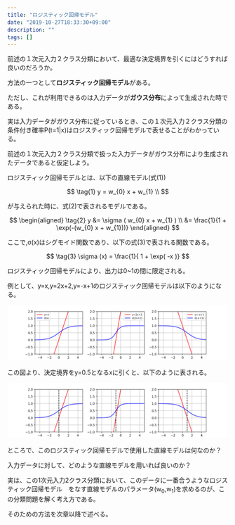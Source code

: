 ```yaml
---
title: "ロジスティック回帰モデル"
date: "2019-10-27T18:33:30+09:00"
description: ""
tags: []
---
```


前述の１次元入力２クラス分類において、最適な決定境界を引くにはどうすれば良いのだろうか。

方法の一つとして**ロジスティック回帰モデル**がある。

ただし、これが利用できるのは入力データが**ガウス分布**によって生成された時である。

実は入力データがガウス分布に従っているとき、この１次元入力２クラス分類の条件付き確率P(t=1|x)はロジスティック回帰モデルで表せることがわかっている。

前述の１次元入力２クラス分類で扱った入力データがガウス分布により生成されたデータであると仮定しよう。

ロジスティック回帰モデルとは、以下の直線モデル(式(1))

$$
\tag{1}  y  =  w_{0} x + w_{1} \\
$$

が与えられた時に、式(2)で表されるモデルである。

$$
\begin{aligned}
\tag{2}  y  &=  \sigma ( w_{0} x + w_{1} ) \\
            &=  \frac{1}{1 + \exp(-(w_{0} x + w_{1}))}
\end{aligned}
$$

ここで,σ(x)はシグモイド関数であり、以下の式(3)で表される関数である。

$$
\tag{3}  \sigma (x)  =  \frac{1}{ 1 + \exp( -x )}
$$

ロジスティック回帰モデルにより、出力は0~1の間に限定される。

例として、y=x,y=2x+2,y=-x+1のロジスティック回帰モデルは以下のようになる。

![Figure 28](./Figure_28.png)

この図より、決定境界をy=0.5となるxに引くと、以下のように表される。

![Figure 29](./Figure_29.png)

ところで、このロジスティック回帰モデルで使用した直線モデルは何なのか？

入力データに対して、どのような直線モデルを用いれば良いのか？

実は、この1次元入力2クラス分類において、このデータに一番合うようなロジスティック回帰モデル　をなす直線モデルのパラメータ(w<sub>0</sub>,w<sub>1</sub>)を求めるのが、この分類問題を解く考え方である。

そのための方法を次章以降で述べる。